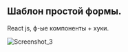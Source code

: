 ## Шаблон простой формы.
React js, ф-ые компоненты + хуки. 

![Screenshot_3](https://user-images.githubusercontent.com/85732162/237048258-d35bf47c-96ec-4d73-bc9f-41d6830558e7.png)
